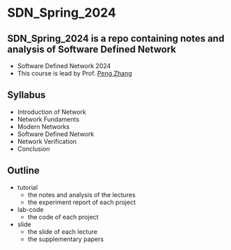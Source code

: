 # SDN_Spring_2024
## SDN_Spring_2024 is a repo containing notes and analysis of Software Defined Network

- Software Defined Network 2024
- This course is lead by Prof. [Peng Zhang](https://gr.xjtu.edu.cn/en/web/p-zhang)

## Syllabus
- Introduction of Network
- Network Fundaments
- Modern Networks
- Software Defined Network
- Network Verification
- Conclusion

## Outline
- tutorial
  - the notes and analysis of the lectures
  - the experiment report of each project
- lab-code
  - the code of each project
- slide
  - the slide of each lecture
  - the supplementary papers

 
